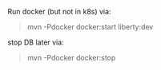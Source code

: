Run docker (but not in k8s) via:

> mvn -Pdocker docker:start liberty:dev

stop DB later via:

> mvn -Pdocker docker:stop
